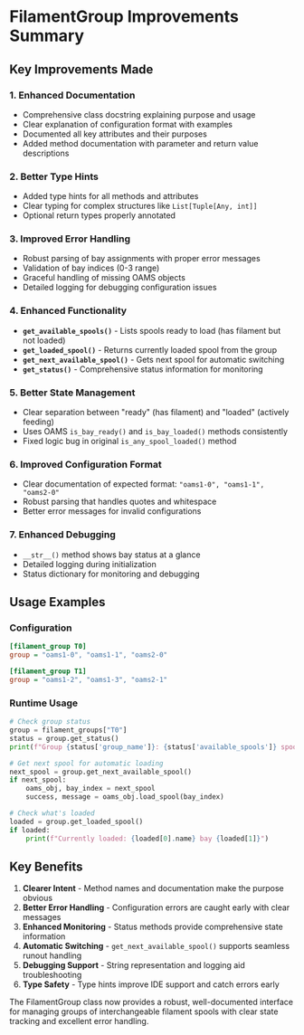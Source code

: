 # FilamentGroup Improvements Summary

## Key Improvements Made

### 1. **Enhanced Documentation**
- Comprehensive class docstring explaining purpose and usage
- Clear explanation of configuration format with examples
- Documented all key attributes and their purposes
- Added method documentation with parameter and return value descriptions

### 2. **Better Type Hints**
- Added type hints for all methods and attributes
- Clear typing for complex structures like `List[Tuple[Any, int]]`
- Optional return types properly annotated

### 3. **Improved Error Handling**
- Robust parsing of bay assignments with proper error messages
- Validation of bay indices (0-3 range)
- Graceful handling of missing OAMS objects
- Detailed logging for debugging configuration issues

### 4. **Enhanced Functionality**
- **`get_available_spools()`** - Lists spools ready to load (has filament but not loaded)
- **`get_loaded_spool()`** - Returns currently loaded spool from the group
- **`get_next_available_spool()`** - Gets next spool for automatic switching
- **`get_status()`** - Comprehensive status information for monitoring

### 5. **Better State Management**
- Clear separation between "ready" (has filament) and "loaded" (actively feeding)
- Uses OAMS `is_bay_ready()` and `is_bay_loaded()` methods consistently
- Fixed logic bug in original `is_any_spool_loaded()` method

### 6. **Improved Configuration Format**
- Clear documentation of expected format: `"oams1-0", "oams1-1", "oams2-0"`
- Robust parsing that handles quotes and whitespace
- Better error messages for invalid configurations

### 7. **Enhanced Debugging**
- `__str__()` method shows bay status at a glance
- Detailed logging during initialization
- Status dictionary for monitoring and debugging

## Usage Examples

### Configuration
```ini
[filament_group T0]
group = "oams1-0", "oams1-1", "oams2-0"

[filament_group T1]
group = "oams1-2", "oams1-3", "oams2-1" 
```

### Runtime Usage
```python
# Check group status
group = filament_groups["T0"]
status = group.get_status()
print(f"Group {status['group_name']}: {status['available_spools']} spools available")

# Get next spool for automatic loading
next_spool = group.get_next_available_spool()
if next_spool:
    oams_obj, bay_index = next_spool
    success, message = oams_obj.load_spool(bay_index)

# Check what's loaded
loaded = group.get_loaded_spool()
if loaded:
    print(f"Currently loaded: {loaded[0].name} bay {loaded[1]}")
```

## Key Benefits

1. **Clearer Intent** - Method names and documentation make the purpose obvious
2. **Better Error Handling** - Configuration errors are caught early with clear messages  
3. **Enhanced Monitoring** - Status methods provide comprehensive state information
4. **Automatic Switching** - `get_next_available_spool()` supports seamless runout handling
5. **Debugging Support** - String representation and logging aid troubleshooting
6. **Type Safety** - Type hints improve IDE support and catch errors early

The FilamentGroup class now provides a robust, well-documented interface for managing groups of interchangeable filament spools with clear state tracking and excellent error handling.
